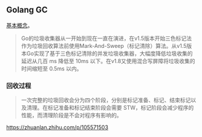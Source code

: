 ## Golang GC

[基本概念](../language/gc.md)。


> Go的垃圾收集器从一开始到现在一直在演进，在v1.5版本开始三色标记法作为垃圾回收算法前使用Mark-And-Sweep（标记清除）算法。从v1.5版本Go实现了基于三色标记清除的并发垃圾收集器，大幅度降低垃圾收集的延迟从几百 ms 降低至 10ms 以下。在v1.8又使用混合写屏障将垃圾收集的时间缩短至 0.5ms 以内。

### 回收过程

> 一次完整的垃圾回收会分为四个阶段，分别是标记准备、标记、结束标记以及清理。在标记准备和标记结束阶段会需要 STW，标记阶段会减少程序的性能，而清理阶段是不会对程序有影响的。

https://zhuanlan.zhihu.com/p/105571503
